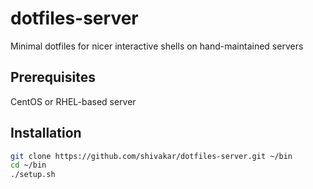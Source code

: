 # dotfiles-server
Minimal dotfiles for nicer interactive shells on hand-maintained servers

## Prerequisites

CentOS or RHEL-based server

## Installation

```bash
git clone https://github.com/shivakar/dotfiles-server.git ~/bin
cd ~/bin
./setup.sh
```
